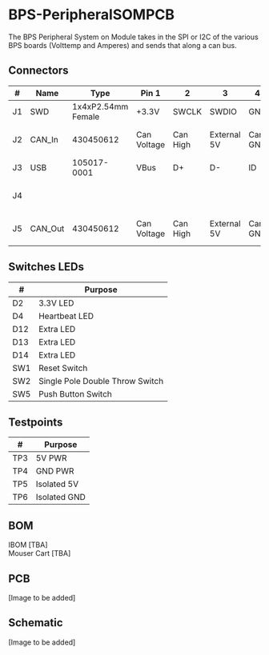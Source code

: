 # BPS-PeripheralSOMPCB
The BPS Peripheral System on Module takes in the SPI or I2C of the various BPS boards (Volttemp and Amperes) and sends that along a can bus.


## Connectors
| # | Name | Type | Pin 1 | 2 | 3 | 4 | 5 | 6 | Purpose |
| - | - | - | - | - | - | - | - | - | - |
| J1  | SWD | 1x4xP2.54mm Female | +3.3V | SWCLK | SWDIO | GND | | | Flashing |
| J2  | CAN_In | 430450612 | Can Voltage | Can High | External 5V | Can GND | Can Low | Power GND | Input for CAN and Power |
| J3  | USB  | 105017-0001 | VBus | D+ | D- | ID | | | USB Debugging |
| J4  | | | | | | | | | Daughter Board Connector |
| J5  | CAN_Out | 430450612 | Can Voltage | Can High | External 5V | Can GND | Can Low | Power GND | Input for CAN and Power |


## Switches LEDs
| # | Purpose |
| - | - |
| D2  | 3.3V LED |
| D4  | Heartbeat LED |
| D12 | Extra LED |
| D13 | Extra LED |
| D14 | Extra LED |
| SW1 | Reset Switch |
| SW2 | Single Pole Double Throw Switch |
| SW5 | Push Button Switch |

## Testpoints
| # | Purpose |
| - | - |
| TP3 | 5V PWR |
| TP4 | GND PWR |
| TP5 | Isolated 5V |
| TP6 | Isolated GND |

## BOM
IBOM [TBA]  
Mouser Cart [TBA]

## PCB
[Image to be added]

## Schematic
[Image to be added]